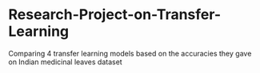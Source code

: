 # Research-Project-on-Transfer-Learning
Comparing 4 transfer learning models based on the accuracies they gave on Indian medicinal leaves dataset

